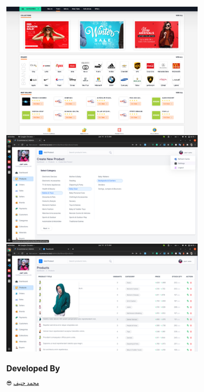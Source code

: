 ![alt text](https://github.com/hanifsheikh/e-commerce/blob/main/screenshots/ss1.png?raw=true)
![alt text](https://github.com/hanifsheikh/e-commerce/blob/main/screenshots/ss2.png?raw=true)
![alt text](https://github.com/hanifsheikh/e-commerce/blob/main/screenshots/ss3.png?raw=true)

## Developed By
 
:sunglasses: [محمد حنيف](https://hanifsheikh.github.io)
